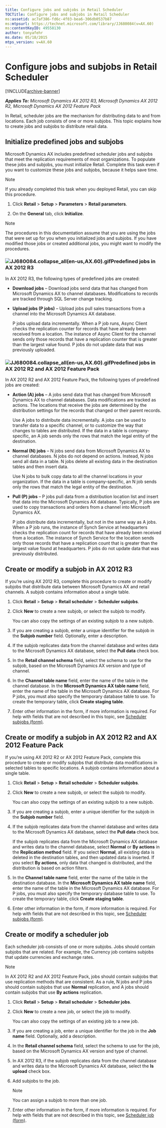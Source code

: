 ```yaml
---
title: Configure jobs and subjobs in Retail Scheduler
TOCTitle: Configure jobs and subjobs in Retail Scheduler
ms:assetid: ac7af386-fd6c-4f03-bea6-306db0537b87
ms:mtpsurl: https://technet.microsoft.com/library/JJ680084(v=AX.60)
ms:contentKeyID: 49558130
author: tonyafehr
ms.date: 05/18/2015
mtps_version: v=AX.60
---
```


# Configure jobs and subjobs in Retail Scheduler 


[!INCLUDE[archive-banner](includes/archive-banner.md)]


_**Applies To:** Microsoft Dynamics AX 2012 R3, Microsoft Dynamics AX 2012 R2, Microsoft Dynamics AX 2012 Feature Pack_

In Retail, scheduler jobs are the mechanism for distributing data to and from locations. Each job consists of one or more subjobs. This topic explains how to create jobs and subjobs to distribute retail data.

## Initialize predefined jobs and subjobs

Microsoft Dynamics AX includes predefined scheduler jobs and subjobs that meet the replication requirements of most organizations. To populate these jobs and subjobs, you must initialize Retail. Complete this task even if you want to customize these jobs and subjobs, because it helps save time.


> [!NOTE]
> <P>If you already completed this task when you deployed Retail, you can skip this procedure.</P>



1.  Click **Retail** \> **Setup** \> **Parameters** \> **Retail parameters**.

2.  On the **General** tab, click **Initialize**.


> [!NOTE]
> <P>The procedures in this documentation assume that you are using the jobs that were set up for you when you initialized jobs and subjobs. If you have modified those jobs or created additional jobs, you might want to modify the procedures.</P>



### ![JJ680084.collapse\_all(en-us,AX.60).gif](images/Gg841655.collapse_all(en-us,AX.60).gif "JJ680084.collapse_all(en-us,AX.60).gif")Predefined jobs in AX 2012 R3

In AX 2012 R3, the following types of predefined jobs are created:

  - **Download jobs** – Download jobs send data that has changed from Microsoft Dynamics AX to channel databases. Modifications to records are tracked through SQL Server change tracking.

  - **Upload jobs (P jobs)** – Upload jobs pull sales transactions from a channel into the Microsoft Dynamics AX database.
    
    P jobs upload data incrementally. When a P job runs, Async Client checks the replication counter for records that have already been received from a location. The instance of Async Client for the channel sends only those records that have a replication counter that is greater than the largest value found. P jobs do not update data that was previously uploaded.

### ![JJ680084.collapse\_all(en-us,AX.60).gif](images/Gg841655.collapse_all(en-us,AX.60).gif "JJ680084.collapse_all(en-us,AX.60).gif")Predefined jobs in AX 2012 R2 and AX 2012 Feature Pack

In AX 2012 R2 and AX 2012 Feature Pack, the following types of predefined jobs are created:

  - **Action (A) jobs** – A jobs send data that has changed from Microsoft Dynamics AX to channel databases. Data modifications are tracked as actions. The locations that receive the jobs are determined by the distribution settings for the records that changed or their parent records.
    
    Use A jobs to distribute data incrementally. A jobs can be used to transfer data to a specific channel, or to customize the way that changes to tables are distributed. If the data in a table is company-specific, an A job sends only the rows that match the legal entity of the destination.

  - **Normal (N) jobs** – N jobs send data from Microsoft Dynamics AX to channel databases. N jobs do not depend on actions. Instead, N jobs send all data in a table. N jobs delete all existing data in the destination tables and then insert data.
    
    Use N jobs to bulk copy data to all the channel locations in your organization. If the data in a table is company-specific, an N job sends only the rows that match the legal entity of the destination.

  - **Pull (P) jobs** – P jobs pull data from a distribution location list and insert that data into the Microsoft Dynamics AX database. Typically, P jobs are used to copy transactions and orders from a channel into Microsoft Dynamics AX.
    
    P jobs distribute data incrementally, but not in the same way as A jobs. When a P job runs, the instance of Synch Service at headquarters checks the replication count for records that have already been received from a location. The instance of Synch Service for the location sends only those records that have a replication count that is greater than the largest value found at headquarters. P jobs do not update data that was previously distributed.

## Create or modify a subjob in AX 2012 R3

If you’re using AX 2012 R3, complete this procedure to create or modify subjobs that distribute data between Microsoft Dynamics AX and retail channels. A subjob contains information about a single table.

1.  Click **Retail** \> **Setup** \> **Retail scheduler** \> **Scheduler subjobs**.

2.  Click **New** to create a new subjob, or select the subjob to modify.
    
    You can also copy the settings of an existing subjob to a new subjob.

3.  If you are creating a subjob, enter a unique identifier for the subjob in the **Subjob number** field. Optionally, enter a description.

4.  If the subjob replicates data from the channel database and writes data to the Microsoft Dynamics AX database, select the **Pull data** check box.

5.  In the **Retail channel schema** field, select the schema to use for the subjob, based on the Microsoft Dynamics AX version and type of channel.

6.  In the **Channel table name** field, enter the name of the table in the channel database. In the **Microsoft Dynamics AX table name** field, enter the name of the table in the Microsoft Dynamics AX database. For P jobs, you must also specify the temporary database table to use. To create the temporary table, click **Create staging table**.

7.  Enter other information in the form, if more information is required. For help with fields that are not described in this topic, see [Scheduler subjobs (form)](https://technet.microsoft.com/library/hh597422\(v=ax.60\)).

## Create or modify a subjob in AX 2012 R2 and AX 2012 Feature Pack

If you’re using AX 2012 R2 or AX 2012 Feature Pack, complete this procedure to create or modify subjobs that distribute data modifications in selected tables to specific locations. A subjob contains information about a single table.

1.  Click **Retail** \> **Setup** \> **Retail scheduler** \> **Scheduler subjobs**.

2.  Click **New** to create a new subjob, or select the subjob to modify.
    
    You can also copy the settings of an existing subjob to a new subjob.

3.  If you are creating a subjob, enter a unique identifier for the subjob in the **Subjob number** field.

4.  If the subjob replicates data from the channel database and writes data to the Microsoft Dynamics AX database, select the **Pull data** check box.
    
    If the subjob replicates data from the Microsoft Dynamics AX database and writes data to the channel database, select **Normal** or **By actions** in the **Replication method** field. If you select **Normal**, all existing data is deleted in the destination tables, and then updated data is inserted. If you select **By actions**, only data that changed is distributed, and the distribution is based on action filters.

5.  In the **Channel table name** field, enter the name of the table in the destination database. In the **Microsoft Dynamics AX table name** field, enter the name of the table in the Microsoft Dynamics AX database. For P jobs, you must also specify the temporary database table to use. To create the temporary table, click **Create staging table**.

6.  Enter other information in the form, if more information is required. For help with fields that are not described in this topic, see [Scheduler subjobs (form)](https://technet.microsoft.com/library/hh597422\(v=ax.60\)).

## Create or modify a scheduler job

Each scheduler job consists of one or more subjobs. Jobs should contain subjobs that are related. For example, the Currency job contains subjobs that update currencies and exchange rates.


> [!NOTE]
> <P>In AX 2012 R2 and AX 2012 Feature Pack, jobs should contain subjobs that use replication methods that are consistent. As a rule, N jobs and P jobs should contain subjobs that use <STRONG>Normal</STRONG> replication, and A jobs should contain subjobs that use <STRONG>By actions</STRONG> replication.</P>



1.  Click **Retail** \> **Setup** \> **Retail scheduler** \> **Scheduler jobs**.

2.  Click **New** to create a new job, or select the job to modify.
    
    You can also copy the settings of an existing job to a new job.

3.  If you are creating a job, enter a unique identifier for the job in the **Job name** field. Optionally, add a description.

4.  In the **Retail channel schema** field, select the schema to use for the job, based on the Microsoft Dynamics AX version and type of channel.

5.  In AX 2012 R3, if the subjob replicates data from the channel database and writes data to the Microsoft Dynamics AX database, select the **Is upload** check box.

6.  Add subjobs to the job.
    

    > [!NOTE]
    > <P>You can assign a subjob to more than one job.</P>



7.  Enter other information in the form, if more information is required. For help with fields that are not described in this topic, see [Scheduler job (form)](https://technet.microsoft.com/library/hh672166\(v=ax.60\)).

  


